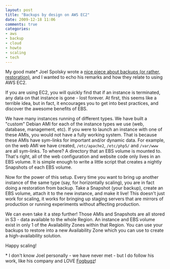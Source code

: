 ```yaml
---
layout: post
title: "Backups by design on AWS EC2"
date: 2009-12-18 11:06
comments: true
categories:
- aws
- backup
- cloud
- howto
- scaling
- tech
---
```

My good mate\* Joel Spolsky wrote a [nice piece about backups (or rather, restoration)](http://www.joelonsoftware.com/items/2009/12/14.html), and I wanted to echo his remarks and how they relate to using AWS EC2.

If you are using EC2, you will quickly find that if an instance is terminated, any data on that instance is gone - lost forever. At first, this seems like a terrible idea, but in fact, it encourages you to get into best practices, and discover the awesome benefits of EBS.

We have many instances running of different types. We have built a "custom" Debian AMI for each of the instance types we use (web, database, management, etc). If you were to launch an instance with one of these AMIs, you would not have a fully working system. That is because these AMIs have sym-links for important and/or dynamic data. For example, on the web AMI we have created, `/etc/apache2`, `/etc/php5/` and `/var/www` are all sym-links. To where? A directory that an EBS volume is mounted to. That's right, all of the web configuration and website code only lives in an EBS volume. It is simple enough to write a little script that creates a nightly Snapshots of each EBS volume.

Now for the power of this setup. Every time you want to bring up another instance of the same type (say, for horizontally scaling), you are in fact doing a restoration from backup. Take a Snapshot (your backup), create an EBS volume, attach it to the new instance, and make it live! This doesn't just work for scaling, it works for bringing up staging servers that are mirrors of production or running experiments without affecting production.

We can even take it a step further! Those AMIs and Snapshots are all stored in S3 - data available to the whole Region. An instance and EBS volume exist in only 1 of the Availability Zones within that Region. You can use your backups to restore into a new Availability Zone which you can use to create a high-availability solution.

Happy scaling!

\* I don't know Joel personally - we have never met - but I do follow his work, like his company and LOVE [Fogbugz](http://www.fogcreek.com/FogBugz/)!
